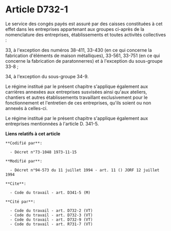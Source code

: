 # Article D732-1

Le service des congés payés est assuré par des caisses constituées à cet effet dans les entreprises appartenant aux groupes
ci-après de la nomenclature des entreprises, établissements et toutes activités collectives :

33, à l'exception des numéros 38-411, 33-430 (en ce qui concerne la fabrication d'éléments de maison métalliques), 33-561,
33-751 (en ce qui concerne la fabrication de paratonnerres) et à l'exception du sous-groupe 33-8 ;

34, à l'exception du sous-groupe 34-9.

Le régime institué par le présent chapitre s'applique également aux carrières annexées aux entreprises susvisées ainsi qu'aux
ateliers, chantiers et autres établissements travaillant exclusivement pour le fonctionnement et l'entretien de ces
entreprises, qu'ils soient ou non annexés à celles-ci.

Le régime institué par le présent chapitre s'applique également aux entreprises mentionnées à l'article D. 341-5.

**Liens relatifs à cet article**

	**Codifié par**:

	  - Décret n°73-1048 1973-11-15

	**Modifié par**:

	  - Décret n°94-573 du 11 juillet 1994 - art. 11 () JORF 12 juillet 1994

	**Cite**:

	  - Code du travail - art. D341-5 (M)

	**Cité par**:

	  - Code du travail - art. D732-2 (VT)
	  - Code du travail - art. D732-3 (VT)
	  - Code du travail - art. D732-9 (VT)
	  - Code du travail - art. R731-7 (VT)
